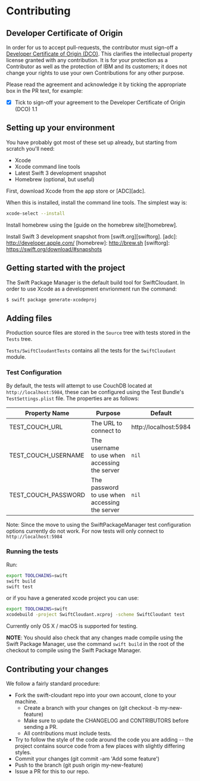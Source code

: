 # Contributing

## Developer Certificate of Origin

In order for us to accept pull-requests, the contributor must sign-off a
[Developer Certificate of Origin (DCO)](DCO1.1.txt). This clarifies the
intellectual property license granted with any contribution. It is for your
protection as a Contributor as well as the protection of IBM and its customers;
it does not change your rights to use your own Contributions for any other purpose.

Please read the agreement and acknowledge it by ticking the appropriate box in the PR
 text, for example:

- [x] Tick to sign-off your agreement to the Developer Certificate of Origin (DCO) 1.1

## Setting up your environment

You have probably got most of these set up already, but starting from scratch
you'll need:

* Xcode
* Xcode command line tools
* Latest Swift 3 development snapshot
* Homebrew (optional, but useful)

First, download Xcode from the app store or [ADC][adc].

When this is installed, install the command line tools. The simplest way is:

```bash
xcode-select --install
```

Install homebrew using the [guide on the homebrew site][homebrew].


Install Swift 3 development snapshot from [swift.org][swiftorg].
[adc]: http://developer.apple.com/
[homebrew]: http://brew.sh
[swiftorg]: https://swift.org/download/#snapshots

## Getting started with the project

The Swift Package Manager is the default build tool for SwiftCloudant. In order
to use Xcode as a development envrionment run the command:

```bash
$ swift package generate-xcodeproj
```

## Adding files

Production source files are stored in the `Source` tree with tests stored in the
`Tests` tree.

`Tests/SwiftCloudantTests` contains all the tests for the `SwiftCloudant` module.

### Test Configuration

By default, the tests will attempt to use CouchDB located at `http://localhost:5984`,
these can be configured using the Test Bundle's `TestSettings.plist` file. The properties
are as follows:

| Property Name | Purpose | Default |
|---------------|---------|---------|
| TEST_COUCH_URL | The URL to connect to | http://localhost:5984 |
| TEST_COUCH_USERNAME | The username to use when accessing the server | `nil` |
| TEST_COUCH_PASSWORD | The password to use when accessing the server | `nil`|


Note: Since the move to using the SwiftPackageManager test configuration options
currently do not work. For now tests will only connect to `http://localhost:5984`

### Running the tests

Run:
```bash
export TOOLCHAINS=swift
swift build
swift test
```

or if you have a generated xcode project you can use:
```bash
export TOOLCHAINS=swift
xcodebuild -project SwiftCloudant.xcproj -scheme SwiftCloudant test
```

Currently only OS X / macOS is supported for testing.

__NOTE__: You should also check that any changes made compile using the Swift Package Manager,
use the command `swift build` in the root of the checkout to compile using the Swift Package Manager.

## Contributing your changes

We follow a fairly standard procedure:

* Fork the swift-cloudant repo into your own account, clone to your machine.
    * Create a branch with your changes on (git checkout -b my-new-feature)
    * Make sure to update the CHANGELOG and CONTRIBUTORS before sending a PR.
    * All contributions must include tests.
* Try to follow the style of the code around the code you are adding -- the project contains source code from a few places with slightly differing styles.
* Commit your changes (git commit -am 'Add some feature')
* Push to the branch (git push origin my-new-feature)
* Issue a PR for this to our repo.
